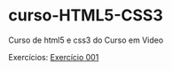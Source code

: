 # curso-HTML5-CSS3
 Curso de html5 e css3 do Curso em Video

 Exercícios:
 <a href="https://wesleyjrdev.github.io/curso-HTML5-CSS3/Exerc%C3%ADcios/ex001/index.html"> Exercício 001 </a>
